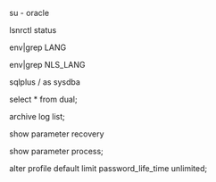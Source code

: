 su - oracle

lsnrctl status



env|grep LANG

env|grep NLS_LANG



sqlplus / as sysdba

select * from dual;

archive log list;

show parameter recovery



show parameter process;

alter profile default limit password_life_time unlimited;
